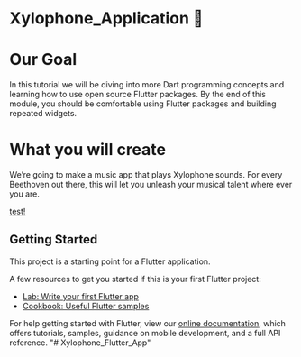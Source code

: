 # Xylophone_Application 🎹

# Our Goal
In this tutorial we will be diving into more Dart programming concepts and learning how to use open source Flutter packages. By the end of this module, you should be comfortable using Flutter packages and building repeated widgets.

# What you will create
We’re going to make a music app that plays Xylophone sounds. For every Beethoven out there, this will let you unleash your musical talent where ever you are.

[test!](https://github.com/londonappbrewery/Images/blob/master/xylophone-flutter.png)

## Getting Started

This project is a starting point for a Flutter application.

A few resources to get you started if this is your first Flutter project:

- [Lab: Write your first Flutter app](https://flutter.dev/docs/get-started/codelab)
- [Cookbook: Useful Flutter samples](https://flutter.dev/docs/cookbook)

For help getting started with Flutter, view our
[online documentation](https://flutter.dev/docs), which offers tutorials,
samples, guidance on mobile development, and a full API reference.
"# Xylophone_Flutter_App" 

